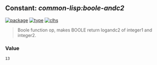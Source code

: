 ## Constant: ***common-lisp:boole-andc2***
[![package](https://img.shields.io/badge/Package-COMMON--LISP-5f9ea0.svg?style=social&colorA=999999)](../) [![type](https://img.shields.io/badge/Type-Constant-5f9ea0.svg?style=social&colorA=999999)](../#constant) [![clhs](https://img.shields.io/badge/CLHS-BOOLE--ANDC2-5f9ea0.svg?style=social&colorA=999999)](http://www.lispworks.com/documentation/HyperSpec/Body/v_b_1_b.htm) 

> Boole function op, makes BOOLE return logandc2 of integer1 and integer2.

### Value
```
13
```

